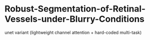 # Robust-Segmentation-of-Retinal-Vessels-under-Blurry-Conditions
unet variant (lightweight channel attention + hard-coded multi-task)
